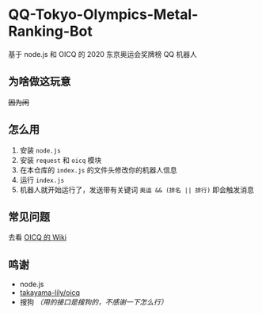 # QQ-Tokyo-Olympics-Metal-Ranking-Bot
基于 node.js 和 OICQ 的 2020 东京奥运会奖牌榜 QQ 机器人

## 为啥做这玩意
~~因为闲~~

## 怎么用
1. 安装 `node.js`
2. 安装 `request` 和 `oicq` 模块
3. 在本仓库的 `index.js` 的文件头修改你的机器人信息
4. 运行 `index.js`
5. 机器人就开始运行了，发送带有关键词 `奥运 && (排名 || 排行)` 即会触发消息

## 常见问题
去看 [OICQ 的 Wiki](https://github.com/takayama-lily/oicq/wiki)

## 鸣谢
- node.js
- [takayama-lily/oicq](https://github.com/takayama-lily/oicq)
- 搜狗 *（用的接口是搜狗的，不感谢一下怎么行）*
